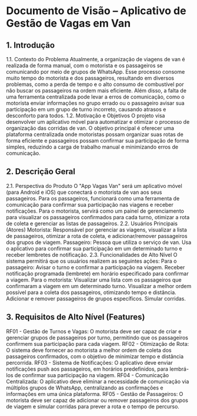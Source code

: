 # Documento de Visão – Aplicativo de Gestão de Vagas em Van

## 1. Introdução
1.1. Contexto do Problema
Atualmente, a organização de viagens de van é realizada de forma manual, com o motorista e os passageiros se comunicando por meio de grupos de WhatsApp. Esse processo consome muito tempo do motorista e dos passageiros, resultando em diversos problemas, como a perda de tempo e o alto consumo de combustível por não buscar os passageiros na ordem mais eficiente. Além disso, a falta de uma ferramenta centralizada pode levar a erros de comunicação, como o motorista enviar informações no grupo errado ou o passageiro avisar sua participação em um grupo de turno incorreto, causando atrasos e desconforto para todos.
1.2. Motivação e Objetivos
O projeto visa desenvolver um aplicativo móvel para automatizar e otimizar o processo de organização das corridas de van. O objetivo principal é oferecer uma plataforma centralizada onde motoristas possam organizar suas rotas de forma eficiente e passageiros possam confirmar sua participação de forma simples, reduzindo a carga de trabalho manual e minimizando erros de comunicação.

## 2. Descrição Geral
2.1. Perspectiva do Produto
O "App Vagas Van" será um aplicativo móvel (para Android e iOS) que conectará o motorista de van aos seus passageiros. Para os passageiros, funcionará como uma ferramenta de comunicação para confirmar sua participação nas viagens e receber notificações. Para o motorista, servirá como um painel de gerenciamento para visualizar os passageiros confirmados para cada turno, otimizar a rota de coleta e gerenciar as listas de passageiros.
2.2. Usuários Principais (Atores)
Motorista: Responsável por gerenciar as viagens, visualizar a lista de passageiros, otimizar a rota de coleta, e adicionar/remover passageiros dos grupos de viagem.
Passageiro: Pessoa que utiliza o serviço de van. Usa o aplicativo para confirmar sua participação em um determinado turno e receber lembretes de notificação.
2.3. Funcionalidades de Alto Nível
O sistema permitirá que os usuários realizem as seguintes ações:
Para o passageiro:
Avisar o turno e confirmar a participação na viagem.
Receber notificação programada (lembrete) em horário especificado para confirmar a viagem.
Para o motorista:
Visualizar uma lista com os passageiros que confirmaram a viagem em um determinado turno.
Visualizar a melhor ordem possível para a coleta dos passageiros, otimizando tempo e distância.
Adicionar e remover passageiros de grupos específicos.
Simular corridas.

## 3. Requisitos de Alto Nível (Features)
RF01 - Gestão de Turnos e Vagas: O motorista deve ser capaz de criar e gerenciar grupos de passageiros por turno, permitindo que os passageiros confirmem sua participação para cada viagem.
RF02 - Otimização de Rota: O sistema deve fornecer ao motorista a melhor ordem de coleta dos passageiros confirmados, com o objetivo de minimizar tempo e distância percorrida.
RF03 - Sistema de Notificações: O aplicativo deve enviar notificações push aos passageiros, em horários predefinidos, para lembrá-los de confirmar sua participação na viagem.
RF04 - Comunicação Centralizada: O aplicativo deve eliminar a necessidade de comunicação via múltiplos grupos de WhatsApp, centralizando as confirmações e informações em uma única plataforma.
RF05 - Gestão de Passageiros: O motorista deve ser capaz de adicionar ou remover passageiros dos grupos de viagem e simular corridas para prever a rota e o tempo de percurso.
